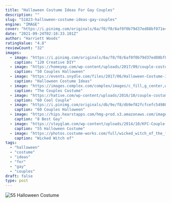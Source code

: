 ```yaml
---
title: "Halloween Costume Ideas For Gay Couples"
description: ""
slug: "51823-halloween-costume-ideas-gay-couples"
engine: "IMAGE"
cover: "https://i.pinimg.com/originals/6a/f0/f0/6af0f0b79d37ed88bf071e4c159990ab.gif"
date: "2021-09-24T02:18:33.101Z"
author: "Harriett Woods"
ratingValue: "4.8"
reviewCount: "32"
images:
  - image: "https://i.pinimg.com/originals/6a/f0/f0/6af0f0b79d37ed88bf071e4c159990ab.gif"
    caption: "120 Creative DIY"
  - image: "https://homeyep.com/wp-content/uploads/2017/09/couple-costumes/31-couples-halloween-costumes.jpg"
    caption: "50 Couples Halloween"
  - image: "https://events.snydle.com/files/2017/06/Halloween-Costume-Ideas-For-Couples-6-1.png"
    caption: "Halloween Costume Ideas"
  - image: "https://images.complex.com/complex/images/c_fill,g_center,w_1200/fl_lossy,pg_1,q_auto/eyqeoldyt5facq2nm1fc/a-couples-costume-idea"
    caption: "The Couples Costume"
  - image: "https://hative.com/wp-content/uploads/2016/10/couple-costumes/4-couple-costume-ideas.jpg"
    caption: "60 Cool Couple"
  - image: "https://i.pinimg.com/originals/db/9e/f8/db9ef82fcfcefc54980308e5a7692474.jpg"
    caption: "60 Couples Halloween"
  - image: "https://hips.hearstapps.com/hmg-prod.s3.amazonaws.com/images/lgbtq-couples-halloween-costumes-1536086541.jpg?crop=1xw:1xh;center,top&resize=1200:*"
    caption: "8 Best Gay"
  - image: "https://stayglam.com/wp-content/uploads/2014/10/KFC-Couple-Costume.jpg"
    caption: "55 Halloween Costume"
  - image: "https://photos.costume-works.com/full/wicked_witch_of_the_forest_and_haunted_tree3.jpg"
    caption: "Wicked Witch of"
tags:
  - "halloween"
  - "costume"
  - "ideas"
  - "for"
  - "gay"
  - "couples"
draft: false
type: post
---
```



![55 Halloween Costume](https://stayglam.com/wp-content/uploads/2014/10/KFC-Couple-Costume.jpg "55 Halloween Costume")


<!--inArticleAds-->

<!--galleryOne-->


<!--inArticleAds-->

<!--galleryTwo-->


<!--galleryThree-->

